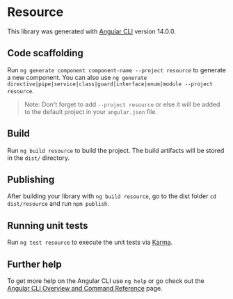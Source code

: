 # Resource

This library was generated with [Angular CLI](https://github.com/angular/angular-cli) version 14.0.0.

## Code scaffolding

Run `ng generate component component-name --project resource` to generate a new component. You can also use `ng generate directive|pipe|service|class|guard|interface|enum|module --project resource`.
> Note: Don't forget to add `--project resource` or else it will be added to the default project in your `angular.json` file. 

## Build

Run `ng build resource` to build the project. The build artifacts will be stored in the `dist/` directory.

## Publishing

After building your library with `ng build resource`, go to the dist folder `cd dist/resource` and run `npm publish`.

## Running unit tests

Run `ng test resource` to execute the unit tests via [Karma](https://karma-runner.github.io).

## Further help

To get more help on the Angular CLI use `ng help` or go check out the [Angular CLI Overview and Command Reference](https://angular.io/cli) page.

